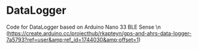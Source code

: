 # DataLogger
Code for DataLogger based on Arduino Nano 33 BLE Sense \n
(https://create.arduino.cc/projecthub/rkapteyn/gps-and-ahrs-data-logger-7a5793?ref=user&amp;ref_id=1744030&amp;offset=1)
